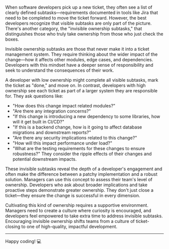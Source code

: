 When software developers pick up a new ticket, they often see a list of clearly defined subtasks—requirements documented in tools like Jira that need to be completed to move the ticket forward. However, the best developers recognize that visible subtasks are only part of the picture. There's another category, the "invisible ownership subtasks," that distinguishes those who truly take ownership from those who just check the boxes.

Invisible ownership subtasks are those that never make it into a ticket management system. They require thinking about the wider impact of the change—how it affects other modules, edge cases, and dependencies. Developers with this mindset have a deeper sense of responsibility and seek to understand the consequences of their work.

A developer with low ownership might complete all visible subtasks, mark the ticket as "done," and move on. In contrast, developers with high ownership see each ticket as part of a larger system they are responsible for. They ask questions like:

- "How does this change impact related modules?"
- "Are there any integration concerns?"
- "If this change is introducing a new dependency to some libraries, how will it get built in CI/CD?"
- "If this is a backend change, how is it going to affect database migrations and downstream reports?"
- "Are there any security implications related to this change?"
- "How will this impact performance under load?"
- "What are the testing requirements for these changes to ensure robustness?"
  They consider the ripple effects of their changes and potential downstream impacts.

These invisible subtasks reveal the depth of a developer's engagement and often make the difference between a patchy implementation and a robust solution. Managers can use this concept to assess their team's level of ownership. Developers who ask about broader implications and take proactive steps demonstrate greater ownership. They don't just close a ticket—they ensure the change is successful in every dimension.

Cultivating this kind of ownership requires a supportive environment. Managers need to create a culture where curiosity is encouraged, and developers feel empowered to take extra time to address invisible subtasks. Encouraging invisible ownership shifts teams from a culture of ticket-closing to one of high-quality, impactful development.

---

Happy coding! 💻

